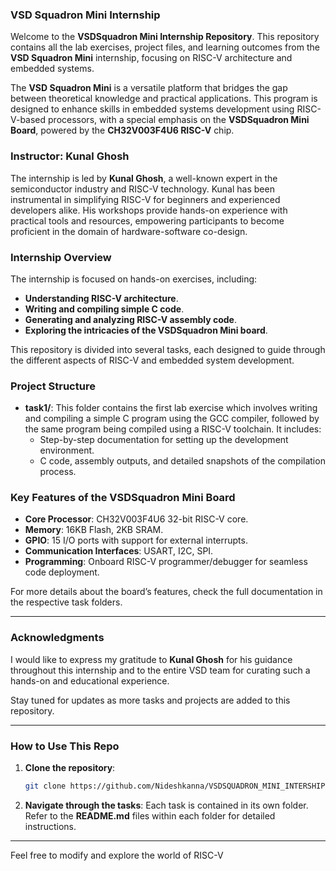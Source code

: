 
### **VSD Squadron Mini Internship**

Welcome to the **VSDSquadron Mini Internship Repository**. This repository contains all the lab exercises, project files, and learning outcomes from the **VSD Squadron Mini** internship, focusing on RISC-V architecture and embedded systems.

The **VSD Squadron Mini** is a versatile platform that bridges the gap between theoretical knowledge and practical applications. This program is designed to enhance skills in embedded systems development using RISC-V-based processors, with a special emphasis on the **VSDSquadron Mini Board**, powered by the **CH32V003F4U6 RISC-V** chip.

### **Instructor: Kunal Ghosh**

The internship is led by **Kunal Ghosh**, a well-known expert in the semiconductor industry and RISC-V technology. Kunal has been instrumental in simplifying RISC-V for beginners and experienced developers alike. His workshops provide hands-on experience with practical tools and resources, empowering participants to become proficient in the domain of hardware-software co-design.

### **Internship Overview**

The internship is focused on hands-on exercises, including:
- **Understanding RISC-V architecture**.
- **Writing and compiling simple C code**.
- **Generating and analyzing RISC-V assembly code**.
- **Exploring the intricacies of the VSDSquadron Mini board**.

This repository is divided into several tasks, each designed to guide through the different aspects of RISC-V and embedded system development.

### **Project Structure**

- **task1/**: This folder contains the first lab exercise which involves writing and compiling a simple C program using the GCC compiler, followed by the same program being compiled using a RISC-V toolchain. It includes:
  - Step-by-step documentation for setting up the development environment.
  - C code, assembly outputs, and detailed snapshots of the compilation process.

### **Key Features of the VSDSquadron Mini Board**

- **Core Processor**: CH32V003F4U6 32-bit RISC-V core.
- **Memory**: 16KB Flash, 2KB SRAM.
- **GPIO**: 15 I/O ports with support for external interrupts.
- **Communication Interfaces**: USART, I2C, SPI.
- **Programming**: Onboard RISC-V programmer/debugger for seamless code deployment.

For more details about the board’s features, check the full documentation in the respective task folders.

---

### **Acknowledgments**
I would like to express my gratitude to **Kunal Ghosh** for his guidance throughout this internship and to the entire VSD team for curating such a hands-on and educational experience.

Stay tuned for updates as more tasks and projects are added to this repository.

---

### **How to Use This Repo**

1. **Clone the repository**:
   ```bash
   git clone https://github.com/Nideshkanna/VSDSQUADRON_MINI_INTERSHIP.git
   ```

2. **Navigate through the tasks**:
   Each task is contained in its own folder. Refer to the **README.md** files within each folder for detailed instructions.

---

Feel free to modify and explore the world of RISC-V
